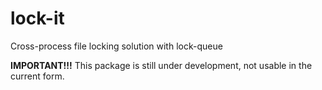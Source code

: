 # lock-it

Cross-process file locking solution with lock-queue

**IMPORTANT!!!** This package is still under development, not usable in the current form.